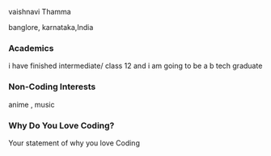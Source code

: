 
vaishnavi Thamma 

banglore, karnataka,India
### Academics
i have finished intermediate/ class 12 
and i am going to be a b tech graduate
### Non-Coding Interests
anime , music

### Why Do You Love Coding?
Your statement of why you love Coding